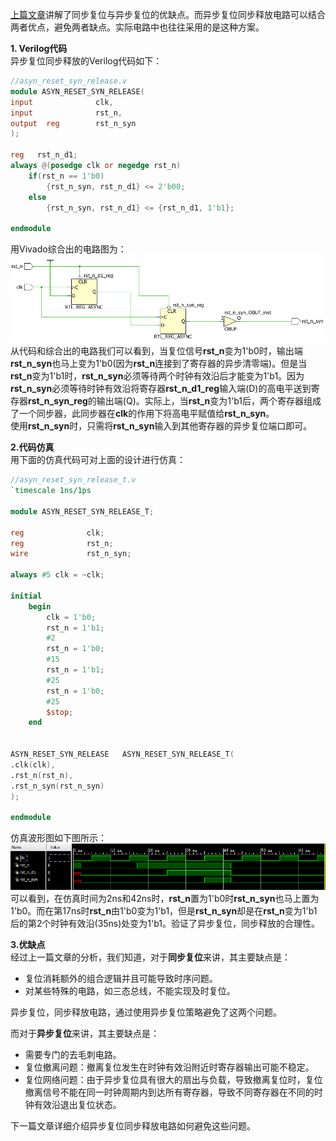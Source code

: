 [上篇文章](https://github.com/zhxiaoq9/WeChat/blob/master/ClassicalCircuitDesign_RESET/asyn_reset_syn_reset.md)讲解了同步复位与异步复位的优缺点。而异步复位同步释放电路可以结合两者优点，避免两者缺点。实际电路中也往往采用的是这种方案。

**1. Verilog代码**  
异步复位同步释放的Verilog代码如下：  
```Verilog
//asyn_reset_syn_release.v
module ASYN_RESET_SYN_RELEASE(
input              clk,
input              rst_n,
output  reg        rst_n_syn
);

reg   rst_n_d1;
always @(posedge clk or negedge rst_n)
	if(rst_n == 1'b0)
		{rst_n_syn, rst_n_d1} <= 2'b00;
    else
		{rst_n_syn, rst_n_d1} <= {rst_n_d1, 1'b1};

endmodule
```
用Vivado综合出的电路图为：  
![异步复位同步释放](https://raw.githubusercontent.com/zhxiaoq9/WeChat/master/ClassicalCircuitDesign_RESET/images/asyn_reset_syn_release.PNG "异步复位同步释放")  
从代码和综合出的电路我们可以看到，当复位信号**rst_n**变为1'b0时，输出端**rst_n_syn**也马上变为1'b0(因为**rst_n**连接到了寄存器的异步清零端)。但是当**rst_n**变为1'b1时，**rst_n_syn**必须等待两个时钟有效沿后才能变为1'b1。因为**rst_n_syn**必须等待时钟有效沿将寄存器**rst_n_d1_reg**输入端(D)的高电平送到寄存器**rst_n_syn_reg**的输出端(Q)。实际上，当**rst_n**变为1'b1后，两个寄存器组成了一个同步器，此同步器在**clk**的作用下将高电平赋值给**rst_n_syn**。   
使用**rst_n_syn**时，只需将**rst_n_syn**输入到其他寄存器的异步复位端口即可。

**2.代码仿真**  
用下面的仿真代码可对上面的设计进行仿真：  
```Verilog
//asyn_reset_syn_release_t.v
`timescale 1ns/1ps

module ASYN_RESET_SYN_RELEASE_T;

reg              clk;
reg              rst_n;
wire             rst_n_syn;

always #5 clk = ~clk;

initial
	begin
		clk = 1'b0;
		rst_n = 1'b1;
		#2
		rst_n = 1'b0;
		#15
		rst_n = 1'b1;
		#25
		rst_n = 1'b0;
		#25
		$stop;
	end


ASYN_RESET_SYN_RELEASE   ASYN_RESET_SYN_RELEASE_T(
.clk(clk),
.rst_n(rst_n),
.rst_n_syn(rst_n_syn)
);

endmodule
```
仿真波形图如下图所示：   
![异步复位同步释放仿真](https://raw.githubusercontent.com/zhxiaoq9/WeChat/master/ClassicalCircuitDesign_RESET/images/asyn_reset_syn_release_t.PNG "异步复位同步释放仿真")     
可以看到，在仿真时间为2ns和42ns时，**rst_n**置为1'b0时**rst_n_syn**也马上置为1'b0。而在第17ns时**rst_n**由1'b0变为1'b1，但是**rst_n_syn**却是在**rst_n**变为1'b1后的第2个时钟有效沿(35ns)处变为1'b1。验证了异步复位，同步释放的合理性。

**3.优缺点**  
经过上一篇文章的分析，我们知道，对于**同步复位**来讲，其主要缺点是：
* 复位消耗额外的组合逻辑并且可能导致时序问题。  
* 对某些特殊的电路，如三态总线，不能实现及时复位。  

异步复位，同步释放电路，通过使用异步复位策略避免了这两个问题。

而对于**异步复位**来讲，其主要缺点是：
* 需要专门的去毛刺电路。
* 复位撤离问题：撤离复位发生在时钟有效沿附近时寄存器输出可能不稳定。
* 复位网络问题：由于异步复位具有很大的扇出与负载，导致撤离复位时，复位撤离信号不能在同一时钟周期内到达所有寄存器，导致不同寄存器在不同的时钟有效沿退出复位状态。

下一篇文章详细介绍异步复位同步释放电路如何避免这些问题。



